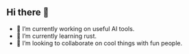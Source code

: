 ## Hi there 👋
- 🔭 I’m currently working on useful AI tools.
- 🌱 I’m currently learning rust.
- 👯 I’m looking to collaborate on cool things with fun people.

<!--
**PixelDJ/PixelDJ** is a ✨ _special_ ✨ repository because its `README.md` (this file) appears on your GitHub profile.

Here are some ideas to get you started:

- 🔭 I’m currently working on ...
- 🌱 I’m currently learning ...
- 👯 I’m looking to collaborate on ...
- 🤔 I’m looking for help with ...
- 💬 Ask me about ...
- 📫 How to reach me: ...
- 😄 Pronouns: ...
- ⚡ Fun fact: ...
-->
